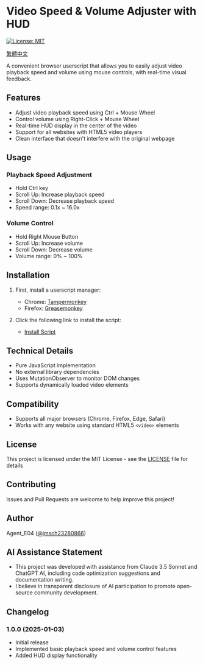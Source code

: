 # Video Speed & Volume Adjuster with HUD

[![License: MIT](https://img.shields.io/badge/License-MIT-yellow.svg)](https://opensource.org/licenses/MIT)

[繁體中文](README_ZH.md)

A convenient browser userscript that allows you to easily adjust video playback speed and volume using mouse controls, with real-time visual feedback.

## Features

- Adjust video playback speed using Ctrl + Mouse Wheel
- Control volume using Right-Click + Mouse Wheel
- Real-time HUD display in the center of the video
- Support for all websites with HTML5 video players
- Clean interface that doesn't interfere with the original webpage

## Usage

### Playback Speed Adjustment
- Hold Ctrl key
- Scroll Up: Increase playback speed
- Scroll Down: Decrease playback speed
- Speed range: 0.1x ~ 16.0x

### Volume Control
- Hold Right Mouse Button
- Scroll Up: Increase volume
- Scroll Down: Decrease volume
- Volume range: 0% ~ 100%

## Installation

1. First, install a userscript manager:
   - Chrome: [Tampermonkey](https://chrome.google.com/webstore/detail/tampermonkey/dhdgffkkebhmkfjojejmpbldmpobfkfo)
   - Firefox: [Greasemonkey](https://addons.mozilla.org/en-US/firefox/addon/greasemonkey/)

2. Click the following link to install the script:
   - [Install Script](installation_link) <!-- Replace with actual installation link -->

## Technical Details

- Pure JavaScript implementation
- No external library dependencies
- Uses MutationObserver to monitor DOM changes
- Supports dynamically loaded video elements

## Compatibility

- Supports all major browsers (Chrome, Firefox, Edge, Safari)
- Works with any website using standard HTML5 `<video>` elements

## License

This project is licensed under the MIT License - see the [LICENSE](LICENSE) file for details

## Contributing

Issues and Pull Requests are welcome to help improve this project!

## Author

Agent_E04 ([@jmsch23280866](https://github.com/jmsch23280866))

## AI Assistance Statement

- This project was developed with assistance from Claude 3.5 Sonnet and ChatGPT AI, including code optimization suggestions and documentation writing. 
- I believe in transparent disclosure of AI participation to promote open-source community development.

## Changelog

### 1.0.0 (2025-01-03)
- Initial release
- Implemented basic playback speed and volume control features
- Added HUD display functionality 
